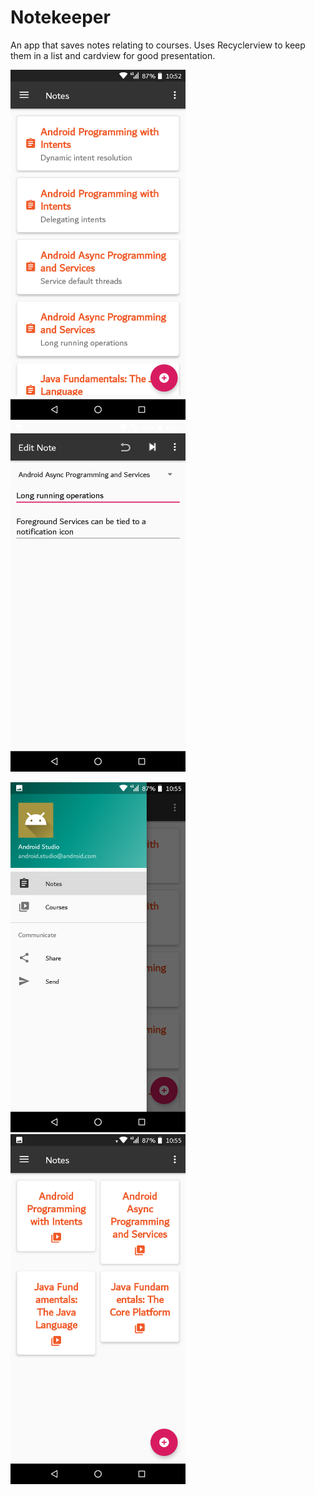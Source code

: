 # Notekeeper
An app that saves notes relating to courses. Uses Recyclerview to keep them in a list and cardview for good presentation. 

<img src="screenshots/Image1.png" width="280"/>   <img src="screenshots/Image2.png" width="280"/> 

<img src="screenshots/Image3.png" width="280"/>   <img src="screenshots/Image4.png" width="280"/>
